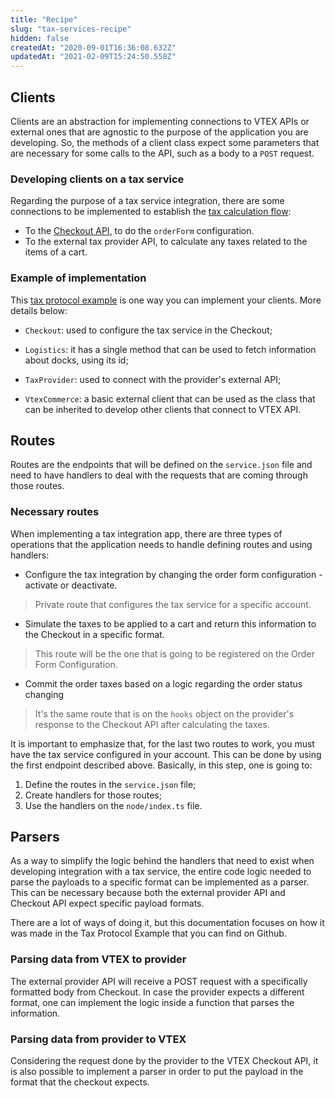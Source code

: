 ```yaml
---
title: "Recipe"
slug: "tax-services-recipe"
hidden: false
createdAt: "2020-09-01T16:36:08.632Z"
updatedAt: "2021-02-09T15:24:50.558Z"
---
```

## Clients

Clients are an abstraction for implementing connections to VTEX APIs or external ones that are agnostic to the purpose of the application you are developing. So, the methods of a client class expect some parameters that are necessary for some calls to the API, such as a body to a `POST` request.

### Developing clients on a tax service

Regarding the purpose of a tax service integration, there are some connections to be implemented to establish the [tax calculation flow](https://developers.vtex.com/docs/guides/tax-services-overview):

- To the [Checkout API](https://developers.vtex.com/docs/api-reference/checkout-api), to do the `orderForm` configuration.
- To the external tax provider API, to calculate any taxes related to the items of a cart.

### Example of implementation

This [tax protocol example](https://github.com/vtex-apps/tax-protocol-example) is one way you can implement your clients. More details below:

- `Checkout`: used to configure the tax service in the Checkout;

- `Logistics`: it has a single method that can be used to fetch information about docks, using its id;

- `TaxProvider`: used to connect with the provider's external API;

- `VtexCommerce`: a basic external client that can be used as the class that can be inherited to develop other clients that connect to VTEX API.

## Routes

Routes are the endpoints that will be defined on the `service.json` file and need to have handlers to deal with the requests that are coming through those routes.

### Necessary routes

When implementing a tax integration app, there are three types of operations that the application needs to handle defining routes and using handlers:

- Configure the tax integration by changing the order form configuration - activate or deactivate.

> Private route that configures the tax service for a specific account.

- Simulate the taxes to be applied to a cart and return this information to the Checkout in a specific format.

> This route will be the one that is going to be registered on the Order Form Configuration.

- Commit the order taxes based on a logic regarding the order status changing

> It's the same route that is on the `hooks` object on the provider's response to the Checkout API after calculating the taxes.

It is important to emphasize that, for the last two routes to work, you must have the tax service configured in your account. This can be done by using the first endpoint described above. Basically, in this step, one is going to:

1. Define the routes in the `service.json` file;
2. Create handlers for those routes;
3. Use the handlers on the `node/index.ts` file.

## Parsers

As a way to simplify the logic behind the handlers that need to exist when developing integration with a tax service, the entire code logic needed to parse the payloads to a specific format can be implemented as a parser. This can be necessary because both the external provider API and Checkout API expect specific payload formats.

There are a lot of ways of doing it, but this documentation focuses on how it was made in the Tax Protocol Example that you can find on Github.

### Parsing data from VTEX to provider

The external provider API will receive a POST request with a specifically formatted body from Checkout. In case the provider expects a different format, one can implement the logic inside a function that parses the information.

### Parsing data from provider to VTEX

Considering the request done by the provider to the VTEX Checkout API, it is also possible to implement a parser in order to put the payload in the format that the checkout expects.